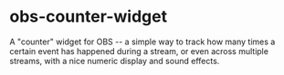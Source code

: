# obs-counter-widget

A "counter" widget for OBS -- a simple way to track how many times a certain event has happened during a stream, or even across multiple streams,
with a nice numeric display and sound effects.

